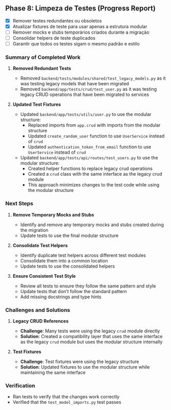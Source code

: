 ## Phase 8: Limpeza de Testes (Progress Report)

- [x] Remover testes redundantes ou obsoletos
- [x] Atualizar fixtures de teste para usar apenas a estrutura modular
- [ ] Remover mocks e stubs temporários criados durante a migração
- [ ] Consolidar helpers de teste duplicados
- [ ] Garantir que todos os testes sigam o mesmo padrão e estilo

### Summary of Completed Work

1. **Removed Redundant Tests**
   - Removed `backend/tests/modules/shared/test_legacy_models.py` as it was testing legacy models that have been migrated
   - Removed `backend/app/tests/crud/test_user.py` as it was testing legacy CRUD operations that have been migrated to services

2. **Updated Test Fixtures**
   - Updated `backend/app/tests/utils/user.py` to use the modular structure:
     - Replaced imports from `app.crud` with imports from the modular structure
     - Updated `create_random_user` function to use `UserService` instead of `crud`
     - Updated `authentication_token_from_email` function to use `UserService` instead of `crud`
   - Updated `backend/app/tests/api/routes/test_users.py` to use the modular structure:
     - Created helper functions to replace legacy crud operations
     - Created a `crud` class with the same interface as the legacy crud module
     - This approach minimizes changes to the test code while using the modular structure

### Next Steps

1. **Remove Temporary Mocks and Stubs**
   - Identify and remove any temporary mocks and stubs created during the migration
   - Update tests to use the final modular structure

2. **Consolidate Test Helpers**
   - Identify duplicate test helpers across different test modules
   - Consolidate them into a common location
   - Update tests to use the consolidated helpers

3. **Ensure Consistent Test Style**
   - Review all tests to ensure they follow the same pattern and style
   - Update tests that don't follow the standard pattern
   - Add missing docstrings and type hints

### Challenges and Solutions

1. **Legacy CRUD References**
   - **Challenge**: Many tests were using the legacy `crud` module directly
   - **Solution**: Created a compatibility layer that uses the same interface as the legacy `crud` module but uses the modular structure internally

2. **Test Fixtures**
   - **Challenge**: Test fixtures were using the legacy structure
   - **Solution**: Updated fixtures to use the modular structure while maintaining the same interface

### Verification

- Ran tests to verify that the changes work correctly
- Verified that the `test_model_imports.py` test passes
